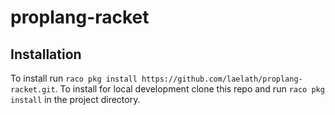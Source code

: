 # proplang-racket

## Installation

To install run `raco pkg install https://github.com/laelath/proplang-racket.git`.
To install for local development clone this repo and run `raco pkg install` in the project directory.

